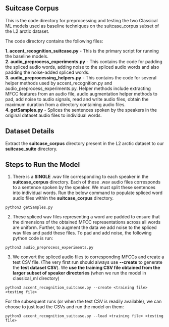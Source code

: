 ## Suitcase Corpus ##

This is the code directory for preprocessing and testing the two Classical ML models used as baseline techniques on the suitcase_corpus subset of the L2 arctic dataset.

The code directory contains the following files:  

**1. accent_recognition_suitcase.py** - This is the primary script for running the baseline models.  
**2. audio_preprocess_experiments.py** - This contains the code for padding the spliced audio words, adding noise to the spliced audio words and also padding the noise-added spliced words.  
**3. audio_preprocessing_helpers.py** - This contains the code for several helper methods used by accent_recognition.py and audio_preprocess_experiments.py. Helper methods include extracting MFCC features from an audio file, audio augmentation helper methods to pad, add noise to audio signals, read and write audio files, obtain the maximum duration from a directory containing audio files.  
**4. getSamples.py** - Splices the sentences spoken by the speakers in the original dataset audio files to individual words. 

## Dataset Details ##
Extract the **suitcase_corpus** directory present in the L2 arctic dataset to our **suitcase_suite** directory.

## Steps to Run the Model ##

1. There is a **SINGLE** .wav file corresponding to each speaker in the **suitcase_corpus** directory. Each of these .wav audio files corresponds to a sentence spoken by the speaker. We must split these sentences into individual words. Run the below command to populate spliced word audio files within the **suitcase_corpus** directory.

```
python3 getSamples.py
```

2. These spliced wav files representing a word are padded to ensure that the dimensions of the obtained MFCC representations across all words are uniform. Further, to augment the data we add noise to the spliced wav files and padd these files. To pad and add noise, the following python code is run:  

```
python3 audio_preprocess_experiments.py
```

3. We convert the spliced audio files to corresponding MFCCs and create a test CSV file. (The very first run should always use **--create** to generate the **test dataset CSV**). We **use the training CSV file obtained from the larger subset of speaker directories** (when we run the model in classical_ml directory)

```
python3 accent_recognition_suitcase.py --create <training file> <testing file>
```
  
For the subsequent runs (or when the test CSV is readily available), we can choose to just load the CSVs and run the model on them:

```
python3 accent_recognition_suitcase.py --load <training file> <testing file>
```

